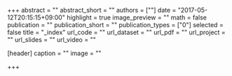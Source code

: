 +++
abstract = ""
abstract_short = ""
authors = [""]
date = "2017-05-12T20:15:15+09:00"
highlight = true
image_preview = ""
math = false
publication = ""
publication_short = ""
publication_types = ["0"]
selected = false
title = "_index"
url_code = ""
url_dataset = ""
url_pdf = ""
url_project = ""
url_slides = ""
url_video = ""

[header]
  caption = ""
  image = ""

+++

